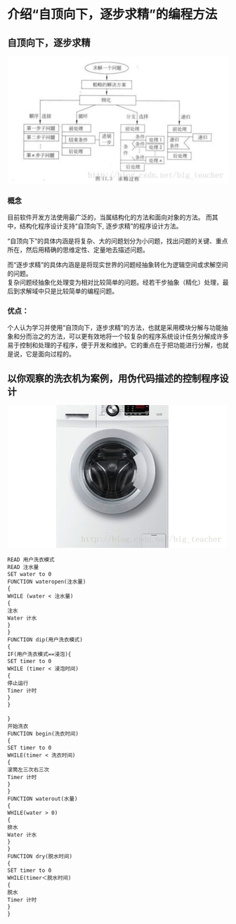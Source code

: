 # 介绍“自顶向下，逐步求精”的编程方法
## 自顶向下，逐步求精  
![求精](images/20171126161801289.jpg)  

### 概念
目前软件开发方法使用最广泛的，当属结构化的方法和面向对象的方法。  而其中，结构化程序设计支持“自顶向下, 逐步求精”的程序设计方法。

“自顶向下”的具体内涵是将复杂、大的问题划分为小问题，找出问题的关键、重点所在，然后用精确的思维定性、定量地去描述问题。   

而“逐步求精”的具体内涵是是将现实世界的问题经抽象转化为逻辑空间或求解空间的问题。  
复杂问题经抽象化处理变为相对比较简单的问题。经若干步抽象（精化）处理，最后到求解域中只是比较简单的编程问题。

### 优点：
个人认为学习并使用“自顶向下，逐步求精”的方法，也就是采用模块分解与功能抽象和分而治之的方法，可以更有效地将一个较复杂的程序系统设计任务分解成许多易于控制和处理的子程序，便于开发和维护。它的重点在于把功能进行分解，也就是说，它是面向过程的。








## 以你观察的洗衣机为案例，用伪代码描述的控制程序设计  
![洗衣机](images/20171128145345662.jpg)  



    READ 用户洗衣模式  
    READ 注水量  
    SET water to 0 
    FUNCTION wateropen(注水量)  
    { 
    WHILE (water < 注水量)  
    {  
    注水  
    Water 计水  
    } 
    } 
    FUNCTION dip(用户洗衣模式) 
    {  
    IF(用户洗衣模式==浸泡){  
    SET timer to 0  
    WHILE (timer < 浸泡时间)  
    {  
    停止运行  
    Timer 计时  
    }  
    }

    }  
    开始洗衣 
    FUNCTION begin(洗衣时间)  
    { 
    SET timer to 0  
    WHILE(timer < 洗衣时间)  
    {  
    滚筒左三次右三次  
    Timer 计时  
    } 
    } 
    FUNCTION waterout(水量)  
    { 
    WHILE(water > 0)  
    {  
    排水  
    Water 计水  
    } 
    } 
    FUNCTION dry(脱水时间)  
    { 
    SET timer to 0  
    WHILE(timer＜脱水时间)  
    {  
    脱水  
    Timer 计时  
    } 
    }  
